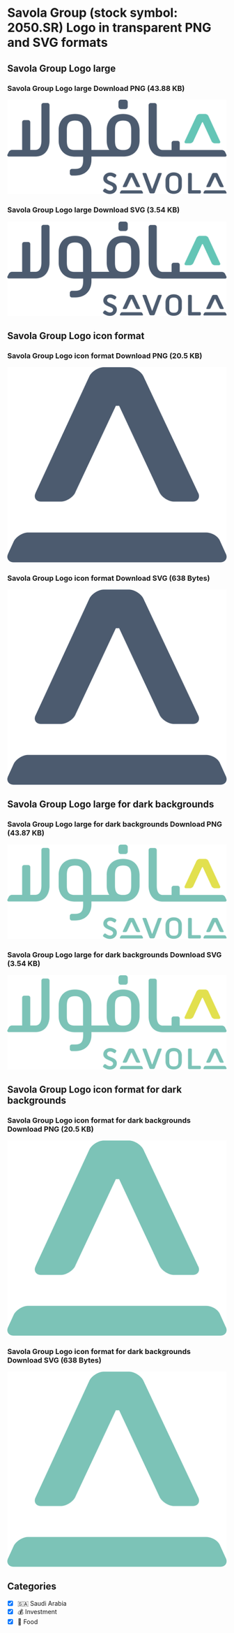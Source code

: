 # Savola Group (stock symbol: 2050.SR) Logo in transparent PNG and SVG formats

## Savola Group Logo large

### Savola Group Logo large Download PNG (43.88 KB)

![Savola Group Logo large Download PNG (43.88 KB)](/img/orig/2050.SR_BIG-befb4ea0.png)

### Savola Group Logo large Download SVG (3.54 KB)

![Savola Group Logo large Download SVG (3.54 KB)](/img/orig/2050.SR_BIG-ca93f168.svg)

## Savola Group Logo icon format

### Savola Group Logo icon format Download PNG (20.5 KB)

![Savola Group Logo icon format Download PNG (20.5 KB)](/img/orig/2050.SR-f6d858ef.png)

### Savola Group Logo icon format Download SVG (638 Bytes)

![Savola Group Logo icon format Download SVG (638 Bytes)](/img/orig/2050.SR-161b5469.svg)

## Savola Group Logo large for dark backgrounds

### Savola Group Logo large for dark backgrounds Download PNG (43.87 KB)

![Savola Group Logo large for dark backgrounds Download PNG (43.87 KB)](/img/orig/2050.SR_BIG.D-ca287bef.png)

### Savola Group Logo large for dark backgrounds Download SVG (3.54 KB)

![Savola Group Logo large for dark backgrounds Download SVG (3.54 KB)](/img/orig/2050.SR_BIG.D-a95a7768.svg)

## Savola Group Logo icon format for dark backgrounds

### Savola Group Logo icon format for dark backgrounds Download PNG (20.5 KB)

![Savola Group Logo icon format for dark backgrounds Download PNG (20.5 KB)](/img/orig/2050.SR.D-ba063407.png)

### Savola Group Logo icon format for dark backgrounds Download SVG (638 Bytes)

![Savola Group Logo icon format for dark backgrounds Download SVG (638 Bytes)](/img/orig/2050.SR.D-a592deda.svg)



## Categories
- [x] 🇸🇦 Saudi Arabia
- [x] 💰 Investment
- [x] 🍴 Food
